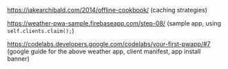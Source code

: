 https://jakearchibald.com/2014/offline-cookbook/ (caching strategies)

https://weather-pwa-sample.firebaseapp.com/step-08/ (sample app, using `self.clients.claim();`)

https://codelabs.developers.google.com/codelabs/your-first-pwapp/#7 (google guide for the above weather app, client manifest, app install banner)
